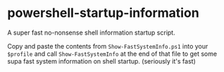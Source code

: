 # powershell-startup-information
A super fast no-nonsense shell information startup script.

Copy and paste the contents from `Show-FastSystemInfo.ps1` into your `$profile` and call `Show-FastSystemInfo` at the end of that file to get some supa fast system information on shell startup. (seriously it's fast)
